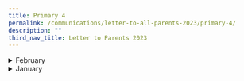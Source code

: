```yaml
---
title: Primary 4
permalink: /communications/letter-to-all-parents-2023/primary-4/
description: ""
third_nav_title: Letter to Parents 2023
---
```

<details>
  <summary>February</summary>
<ul>
	</ul>
</details>

<details>
  <summary>January</summary>
  <ul>
		<li><a href="/files/Communications/Letters%20to%20All%20Parents%202023/Primary%204/Jan/P4%20excellence%202000.pdf">P4 Excellence 2000 (E2K) Science Programme</a> (6 January 2023)</li>
	<li><a href="/files/Communications/Letters%20to%20All%20Parents%202023/Primary%205/Jan/2023%20primary%203,%204,%205%20and%206.pdf">2023 Primary 3, 4, 5 & 6 Remedial Programme</a> (20 January 2023)</li>
	</ul>
</details>
